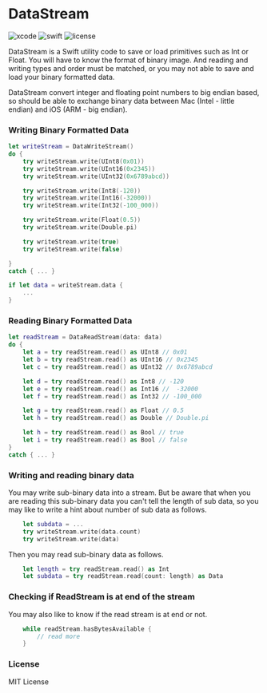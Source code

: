 # DataStream

![xcode](https://img.shields.io/badge/Xcode-5.1-blue)
![swift](https://img.shields.io/badge/Swift-5.1-orange.svg)
![license](https://img.shields.io/badge/License-MIT-yellow.svg)


DataStream is a Swift utility code to save or load primitives such as Int or Float.  You will have to know the format of binary image.  And reading and writing types and order must be matched, or you may not able to save and load your binary formatted data.

DataStream convert integer and floating point numbers to big endian based, so should be able to exchange binary data between Mac (Intel - little endian) and iOS (ARM - big endian).

### Writing Binary Formatted Data

```.swift
let writeStream = DataWriteStream()
do {
	try writeStream.write(UInt8(0x01))
	try writeStream.write(UInt16(0x2345))
	try writeStream.write(UInt32(0x6789abcd))

	try writeStream.write(Int8(-120))
	try writeStream.write(Int16(-32000))
	try writeStream.write(Int32(-100_000))

	try writeStream.write(Float(0.5))
	try writeStream.write(Double.pi)

	try writeStream.write(true)
	try writeStream.write(false)

}
catch { ... }

if let data = writeStream.data {
	...
}

```

### Reading Binary Formatted Data

```.swift
let readStream = DataReadStream(data: data)
do {
	let a = try readStream.read() as UInt8 // 0x01
	let b = try readStream.read() as UInt16 // 0x2345
	let c = try readStream.read() as UInt32 // 0x6789abcd

	let d = try readStream.read() as Int8 // -120
	let e = try readStream.read() as Int16 //  -32000
	let f = try readStream.read() as Int32 // -100_000

	let g = try readStream.read() as Float // 0.5
	let h = try readStream.read() as Double // Double.pi

	let h = try readStream.read() as Bool // true
	let i = try readStream.read() as Bool // false
}
catch { ... }
```


### Writing and reading binary data

You may write sub-binary data into a stream.  But be aware that when you are reading this sub-binary data you can't tell the length of sub data, so you may like to write a hint about number of sub data as follows.


```.swift
	let subdata = ...
	try writeStream.write(data.count)
	try writeStream.write(data)
```

Then you may read sub-binary data as follows.

```.swift
	let length = try readStream.read() as Int
	let subdata = try readStream.read(count: length) as Data
```

### Checking if ReadStream is at end of the stream

You may also like to know if the read stream is at end or not.


```.swift
	while readStream.hasBytesAvailable {
		// read more
	}
```


### License

MIT License

